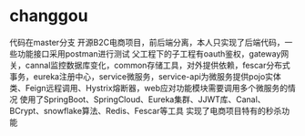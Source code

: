 # changgou
代码在master分支
开源B2C电商项目，前后端分离，本人只实现了后端代码，一些功能接口采用postman进行测试
父工程下的子工程有oauth鉴权，gateway网关，cannal监控数据库变化，common存储工具，对外提供依赖，fescar分布式事务，eureka注册中心，service微服务，service-api为微服务提供pojo实体类、Feign远程调用、Hystrix熔断器，web应对功能模块需要调用多个微服务的情况
使用了SpringBoot、SpringCloud、Eureka集群、JJWT库、Canal、BCrypt、snowflake算法、Redis、Fescar等工具
实现了电商项目特有的秒杀功能
